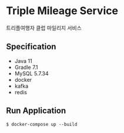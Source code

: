 # Triple Mileage Service

트리플여행자 클럽 마일리지 서비스

## Specification
- Java 11
- Gradle 7.1
- MySQL 5.7.34
- docker
- kafka
- redis

## Run Application

```shell
$ docker-compose up --build
```